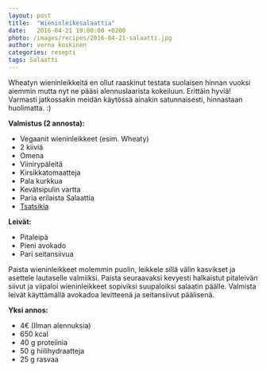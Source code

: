 ```yaml
---
layout: post
title:  "Wieninleikesalaattia"
date:   2016-04-21 19:00:00 +0200
photo: /images/recipes/2016-04-21-salaatti.jpg
author: verna koskinen
categories: resepti
tags: Salaatti
---
```


Wheatyn wieninleikkeitä en ollut raaskinut testata suolaisen hinnan vuoksi aiemmin mutta nyt ne pääsi alennuslaarista kokeiluun. Erittäin hyviä! Varmasti jatkossakin meidän käytössä ainakin satunnaisesti, hinnastaan huolimatta. :)

**Valmistus (2 annosta):**

- Vegaanit wieninleikkeet (esim. Wheaty)
- 2 kiiviä
- Omena
- Viinirypäleitä
- Kirsikkatomaatteja
- Pala kurkkua
- Kevätsipulin vartta
- Paria erilaista Salaattia
- [Tsatsikia](/resepti/2016/04/20/pitafalafel.html)

**Leivät:**

- Pitaleipä
- Pieni avokado
- Pari seitansiivua

Paista wieninleikkeet molemmin puolin, leikkele sillä välin kasvikset ja asettele lautaselle valmiiksi. Paista seuraavaksi kevyesti halkaistut pitaleivän siivut ja viipaloi wieninleikkeet sopiviksi suupaloiksi salaatin päälle. Valmista leivät käyttämällä avokadoa levitteenä ja seitansiivut päälisenä.

**Yksi annos:**

- 4€ (Ilman alennuksia)
- 650 kcal
- 40 g proteiinia
- 50 g hiilihydraatteja
- 25 g rasvaa
